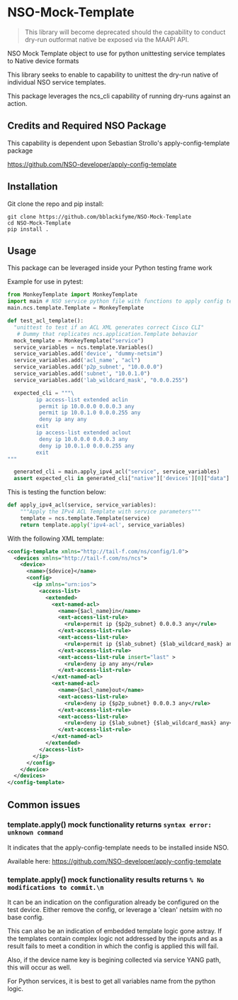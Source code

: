 # NSO-Mock-Template

>This library will become deprecated should the capability to conduct dry-run outformat native be exposed via the MAAPI API.


NSO Mock Template object to use for python unittesting service templates to Native device formats

This library seeks to enable to capability to unittest the dry-run native of individual NSO service templates.

This package leverages the ncs_cli capability of running dry-runs against an action.

## Credits and Required NSO Package

This capability is dependent upon Sebastian Strollo's apply-config-template package

https://github.com/NSO-developer/apply-config-template

## Installation

Git clone the repo and pip install:

```shell
git clone https://github.com/bblackifyme/NSO-Mock-Template
cd NSO-Mock-Template
pip install .
```

## Usage

This package can be leveraged inside your Python testing frame work

Example for use in pytest:

```python
from MonkeyTemplate import MonkeyTemplate
import main # NSO service python file with functions to apply config templates
main.ncs.template.Template = MonkeyTemplate

def test_acl_template():
  "unittest to test if an ACL XML generates correct Cisco CLI"
   # Dummy that replicates ncs.application.Template behavior
  mock_template = MonkeyTemplate("service")
  service_variables = ncs.template.Variables()
  service_variables.add('device', "dummy-netsim")
  service_variables.add('acl_name', "acl")
  service_variables.add('p2p_subnet', "10.0.0.0")
  service_variables.add('subnet', "10.0.1.0")
  service_variables.add('lab_wildcard_mask', "0.0.0.255")

  expected_cli = """\
         ip access-list extended aclin
          permit ip 10.0.0.0 0.0.0.3 any
          permit ip 10.0.1.0 0.0.0.255 any
          deny ip any any
         exit
         ip access-list extended aclout
          deny ip 10.0.0.0 0.0.0.3 any
          deny ip 10.0.1.0 0.0.0.255 any
         exit
"""

  generated_cli = main.apply_ipv4_acl("service", service_variables)
  assert expected_cli in generated_cli["native"]['devices'][0]["data"]
```

This is testing the function below:

```python
def apply_ipv4_acl(service, service_variables):
    """Apply the IPv4 ACL Template with service parameters"""
    template = ncs.template.Template(service)
    return template.apply('ipv4-acl', service_variables)
```

With the following XML template:

```XML
<config-template xmlns="http://tail-f.com/ns/config/1.0">
  <devices xmlns="http://tail-f.com/ns/ncs">
    <device>
      <name>{$device}</name>
      <config>
        <ip xmlns="urn:ios">
          <access-list>
            <extended>
              <ext-named-acl>
                <name>{$acl_name}in</name>
                <ext-access-list-rule>
                  <rule>permit ip {$p2p_subnet} 0.0.0.3 any</rule>
                </ext-access-list-rule>
                <ext-access-list-rule>
                  <rule>permit ip {$lab_subnet} {$lab_wildcard_mask} any</rule>
                </ext-access-list-rule>
                <ext-access-list-rule insert="last" >
                  <rule>deny ip any any</rule>
                </ext-access-list-rule>
              </ext-named-acl>
              <ext-named-acl>
                <name>{$acl_name}out</name>
                <ext-access-list-rule>
                  <rule>deny ip {$p2p_subnet} 0.0.0.3 any</rule>
                </ext-access-list-rule>
                <ext-access-list-rule>
                  <rule>deny ip {$lab_subnet} {$lab_wildcard_mask} any</rule>
                </ext-access-list-rule>
              </ext-named-acl>
            </extended>
          </access-list>
        </ip>
      </config>
    </device>
  </devices>
</config-template>
```

## Common issues

### template.apply() mock functionality returns `syntax error: unknown command`

It indicates that the apply-config-template needs to be installed inside NSO.

Available here: https://github.com/NSO-developer/apply-config-template


### template.apply() mock functionality results returns `% No modifications to commit.\n`


It can be an indication on the configuration already be configured on the test device.
Either remove the config, or leverage a 'clean' netsim with no base config.

This can also be an indication of embedded template logic gone astray. If the templates contain complex logic not addressed by the inputs and as a result fails to meet a condition in which the config is applied this will fail.

Also, if the device name key is begining collected via service YANG path, this will occur as well.

For Python services, it is best to get all variables name from the python logic.
